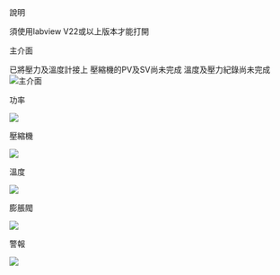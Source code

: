 
說明

須使用labview V22或以上版本才能打開

主介面

已將壓力及溫度計接上
壓縮機的PV及SV尚未完成
溫度及壓力紀錄尚未完成
![主介面](https://media.discordapp.net/attachments/727145000575434802/1046409976144478288/image.png)

功率

![](https://cdn.discordapp.com/attachments/727145000575434802/1044140959081959444/image.png)

壓縮機

![](https://media.discordapp.net/attachments/727145000575434802/1044141472036966430/image.png)

溫度

![](https://media.discordapp.net/attachments/727145000575434802/1044141968294428693/image.png)

膨脹閥

![](https://media.discordapp.net/attachments/727145000575434802/1044142357022523432/image.png)

警報

![](https://media.discordapp.net/attachments/727145000575434802/1044142629841018921/image.png)
